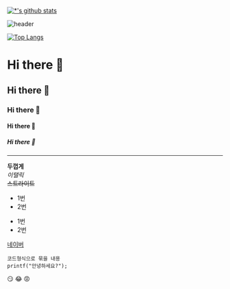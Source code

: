 [![*'s github stats](https://github-readme-stats.vercel.app/api?username=ChoiHyunSuk93&show_icons=true&theme=radical)](https://github.com/ChoiHyunSuk93)

![header](https://capsule-render.vercel.app/api?type=wave&color=auto&height=300&section=header&text=깃허브%20특강&fontSize=90)

[![Top Langs](https://github-readme-stats.vercel.app/api/top-langs/?username=ChoiHyunSuk93&layout=compact)](https://github.com/ChoiHyunSuk93/github-readme-stats)

# Hi there 👋
## Hi there 👋
### Hi there 👋
#### Hi there 👋
##### Hi there 👋
---
**두껍게** <br>
*이탤릭* <br>
~~스트라이트~~ <br>

* 1번
* 2번

- 1번
- 2번

[네이버](https://www.naver.com)

```
코드형식으로 묶을 내용
printf("안녕하세요?");
```
:smirk:
:joy:
:rage:

